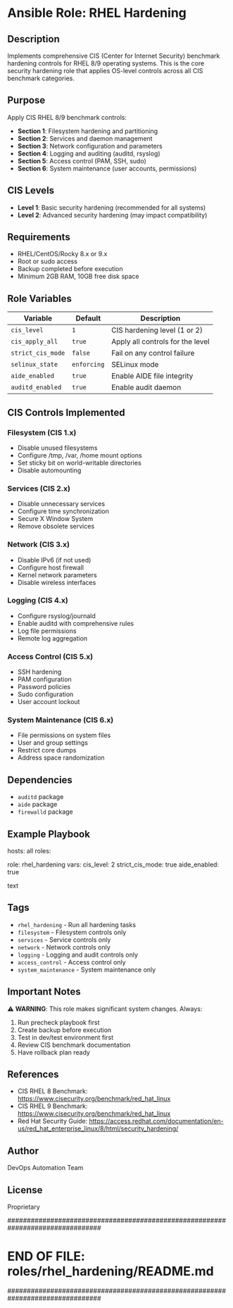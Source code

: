 # Ansible Role: RHEL Hardening

## Description

Implements comprehensive CIS (Center for Internet Security) benchmark hardening controls for RHEL 8/9 operating systems. This is the core security hardening role that applies OS-level controls across all CIS benchmark categories.

## Purpose

Apply CIS RHEL 8/9 benchmark controls:
- **Section 1**: Filesystem hardening and partitioning
- **Section 2**: Services and daemon management
- **Section 3**: Network configuration and parameters
- **Section 4**: Logging and auditing (auditd, rsyslog)
- **Section 5**: Access control (PAM, SSH, sudo)
- **Section 6**: System maintenance (user accounts, permissions)

## CIS Levels

- **Level 1**: Basic security hardening (recommended for all systems)
- **Level 2**: Advanced security hardening (may impact compatibility)

## Requirements

- RHEL/CentOS/Rocky 8.x or 9.x
- Root or sudo access
- Backup completed before execution
- Minimum 2GB RAM, 10GB free disk space

## Role Variables

| Variable | Default | Description |
|----------|---------|-------------|
| `cis_level` | `1` | CIS hardening level (1 or 2) |
| `cis_apply_all` | `true` | Apply all controls for the level |
| `strict_cis_mode` | `false` | Fail on any control failure |
| `selinux_state` | `enforcing` | SELinux mode |
| `aide_enabled` | `true` | Enable AIDE file integrity |
| `auditd_enabled` | `true` | Enable audit daemon |

## CIS Controls Implemented

### Filesystem (CIS 1.x)
- Disable unused filesystems
- Configure /tmp, /var, /home mount options
- Set sticky bit on world-writable directories
- Disable automounting

### Services (CIS 2.x)
- Disable unnecessary services
- Configure time synchronization
- Secure X Window System
- Remove obsolete services

### Network (CIS 3.x)
- Disable IPv6 (if not used)
- Configure host firewall
- Kernel network parameters
- Disable wireless interfaces

### Logging (CIS 4.x)
- Configure rsyslog/journald
- Enable auditd with comprehensive rules
- Log file permissions
- Remote log aggregation

### Access Control (CIS 5.x)
- SSH hardening
- PAM configuration
- Password policies
- Sudo configuration
- User account lockout

### System Maintenance (CIS 6.x)
- File permissions on system files
- User and group settings
- Restrict core dumps
- Address space randomization

## Dependencies

- `auditd` package
- `aide` package
- `firewalld` package

## Example Playbook

hosts: all
roles:

role: rhel_hardening
vars:
cis_level: 2
strict_cis_mode: true
aide_enabled: true

text

## Tags

- `rhel_hardening` - Run all hardening tasks
- `filesystem` - Filesystem controls only
- `services` - Service controls only
- `network` - Network controls only
- `logging` - Logging and audit controls only
- `access_control` - Access control only
- `system_maintenance` - System maintenance only

## Important Notes

⚠️ **WARNING**: This role makes significant system changes. Always:
1. Run precheck playbook first
2. Create backup before execution
3. Test in dev/test environment first
4. Review CIS benchmark documentation
5. Have rollback plan ready

## References

- CIS RHEL 8 Benchmark: https://www.cisecurity.org/benchmark/red_hat_linux
- CIS RHEL 9 Benchmark: https://www.cisecurity.org/benchmark/red_hat_linux
- Red Hat Security Guide: https://access.redhat.com/documentation/en-us/red_hat_enterprise_linux/8/html/security_hardening/

## Author

DevOps Automation Team

## License

Proprietary

################################################################################
# END OF FILE: roles/rhel_hardening/README.md
################################################################################